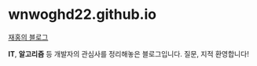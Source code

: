 # wnwoghd22.github.io
[재홍의 블로그](https://wnwoghd22.github.io/)

**IT**, **알고리즘** 등 개발자의 관심사를 정리해놓은 블로그입니다.
질문, 지적 환영합니다!
